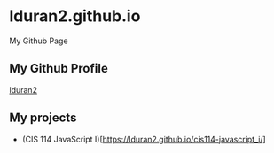 # lduran2.github.io
My Github Page

## My Github Profile
[lduran2](https://github.com/lduran2/)

## My projects
* (CIS 114 JavaScript I)[https://lduran2.github.io/cis114-javascript_i/]

